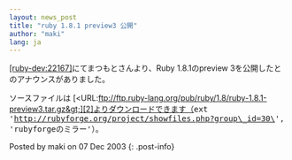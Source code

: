 ```yaml
---
layout: news_post
title: "ruby 1.8.1 preview3 公開"
author: "maki"
lang: ja
---
```


[\[ruby-dev:22167\]][1]にてまつもとさんより、Ruby 1.8.1のpreview
3を公開したとのアナウンスがありました。

ソースファイルは
[&lt;URL:ftp://ftp.ruby-lang.org/pub/ruby/1.8/ruby-1.8.1-preview3.tar.gz&gt;][2]よりダウンロードできます（<kbd>ext
\'http://rubyforge.org/project/showfiles.php?group\_id=30\',
\'rubyforgeのミラー\'</kbd>）。

Posted by maki on 07 Dec 2003
{: .post-info}



[1]: http://blade.nagaokaut.ac.jp/cgi-bin/scat.rb/ruby/ruby-dev/22167 
[2]: ftp://ftp.ruby-lang.org/pub/ruby/1.8/ruby-1.8.1-preview3.tar.gz 
